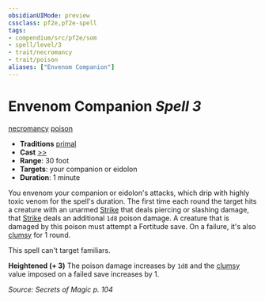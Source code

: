 ```yaml
---
obsidianUIMode: preview
cssclass: pf2e,pf2e-spell
tags:
- compendium/src/pf2e/som
- spell/level/3
- trait/necromancy
- trait/poison
aliases: ["Envenom Companion"]
---
```

# Envenom Companion *Spell 3*   
[necromancy](necromancy.md "Necromancy School Trait")  [poison](Reference/Rules/Traits/poison.md "Poison Effect Trait")  

- **Traditions** [primal](primal.md "Primal Tradition Trait")
- **Cast** [>>](chapter-9-playing-the-game.md#Actions "Two-Action") 
- **Range**: 30 foot
- **Targets**: your companion or eidolon
- **Duration**: 1 minute

You envenom your companion or eidolon's attacks, which drip with highly toxic venom for the spell's duration. The first time each round the target hits a creature with an unarmed [Strike](strike.md) that deals piercing or slashing damage, that [Strike](strike.md) deals an additional `1d8` poison damage. A creature that is damaged by this poison must attempt a Fortitude save. On a failure, it's also [clumsy](conditions.md#Clumsy) for 1 round.

This spell can't target familiars.

**Heightened (+ 3)** The poison damage increases by `1d8` and the [clumsy](conditions.md#Clumsy) value imposed on a failed save increases by 1.

*Source: Secrets of Magic p. 104*
